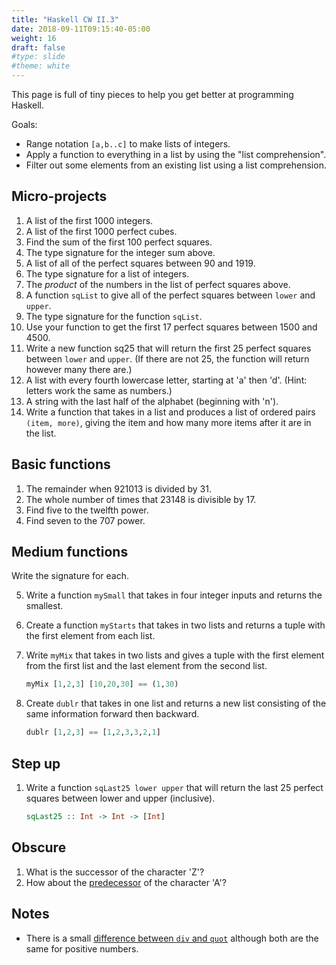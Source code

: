 ```yaml
---
title: "Haskell CW II.3"
date: 2018-09-11T09:15:40-05:00
weight: 16
draft: false
#type: slide
#theme: white
---
```


This page is full of tiny pieces to help you get better at programming Haskell.

Goals:

* Range notation `[a,b..c]` to make lists of integers.
* Apply a function to everything in a list by using the "list
  comprehension".
* Filter out some elements from an existing list using a list
  comprehension. 


## Micro-projects

1. A list of the first 1000 integers.
2. A list of the first 1000 perfect cubes.
3. Find the sum of the first 100 perfect squares.
4. The type signature for the integer sum above.
4. A list of all of the perfect squares between 90 and 1919.
5. The type signature for a list of integers.
5. The _product_ of the numbers in the list of perfect squares above.
5. A function `sqList` to give all of the perfect squares between `lower` and
   `upper`.
6. The type signature for the function `sqList`. 
6. Use your function to get the first 17 perfect squares between 1500
   and 4500.
6. Write a new function sq25 that will return the first 25 perfect
   squares between `lower` and `upper`. (If there are not 25, the
   function will return however many there are.)
7. A list with every fourth lowercase letter, starting at 'a' then
   'd'. (Hint: letters work the same as numbers.)
8. A string with the last half of the alphabet (beginning with 'n').
9. Write a function that takes in a list and produces a list of
   ordered pairs  `(item, more)`, giving the item and how many more
   items after it are in the list.

## Basic functions

1. The remainder when 921013 is divided by 31.
2. The whole number of times that 23148 is divisible by 17.
3. Find five to the twelfth power.
4. Find seven to the 707 power.

## Medium functions

Write the signature for each.

5. Write a function `mySmall` that takes in four integer inputs and returns the
   smallest.
6. Create a function `myStarts` that takes in two lists and returns a tuple with
   the first element from each list.
7. Write `myMix` that takes in two lists and gives a tuple with the
   first element from the first list and the last element from the
   second list.
   
     ```haskell
     myMix [1,2,3] [10,20,30] == (1,30)
     ```

7. Create `dublr` that takes in one list and returns a new list
   consisting of the same information forward then backward.
   
     ```haskell
     dublr [1,2,3] == [1,2,3,3,2,1]
     ```

## Step up

1. Write a function `sqLast25 lower upper` that will return the last 25 perfect
   squares between lower and upper (inclusive).
   
     ```haskell
     sqLast25 :: Int -> Int -> [Int]
     ```


## Obscure

1. What is the successor of the character 'Z'?
2. How about the [predecessor](http://hackage.haskell.org/package/base-4.11.1.0/docs/Prelude.html#v:pred) of the character 'A'?

## Notes

* There is a small [difference between `div` and
  `quot`](http://hackage.haskell.org/package/base-4.11.1.0/docs/Prelude.html#v:quot)
  although both are the same for positive numbers.
  

